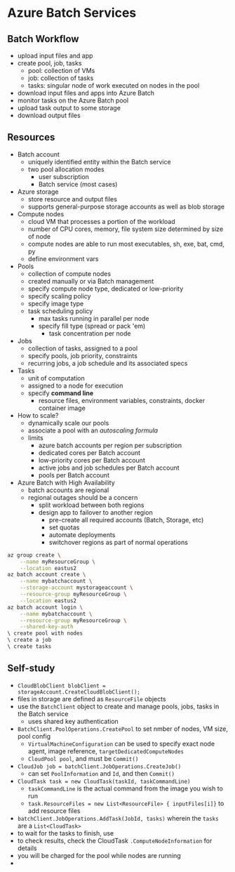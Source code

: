 # Azure Batch Services

## Batch Workflow
- upload input files and app
- create pool, job, tasks
  - pool: collection of VMs
  - job: collection of tasks
  - tasks: singular node of work executed on nodes in the pool
- download input files and apps into Azure Batch
- monitor tasks on the Azure Batch pool
- upload task output to some storage
- download output files

## Resources
- Batch account
  - uniquely identified entity within the Batch service
  - two pool allocation modes
    - user subscription
    - Batch service (most cases)
- Azure storage
  - store resource and output files
  - supports general-purpose storage accounts as well as blob storage
- Compute nodes
  - cloud VM that processes a portion of the workload
  - number of CPU cores, memory, file system size determined by size of node
  - compute nodes are able to run most executables, sh, exe, bat, cmd, py
  - define environment vars
- Pools
  - collection of compute nodes
  - created manually or via Batch management
  - specify compute node type, dedicated or low-priority
  - specify scaling policy
  - specify image type
  - task scheduling policy
    - max tasks running in parallel per node
    - specify fill type (spread or pack 'em)
      - task concentration per node
- Jobs
  - collection of tasks, assigned to a pool
  - specify pools, job priority, constraints
  - recurring jobs, a job schedule and its associated specs
- Tasks
  - unit of computation
  - assigned to a node for execution
  - specify **command line**
    - resource files, environment variables, constraints, docker container image
- How to scale?
  - dynamically scale our pools
  - associate a pool with an *autoscaling formula*
  - limits
    - azure batch accounts per region per subscription
    - dedicated cores per Batch account
    - low-priority cores per Batch account
    - active jobs and job schedules per Batch account
    - pools per Batch account
- Azure Batch with High Availability
  - batch accounts are regional
  - regional outages should be a concern
    - split workload between both regions
    - design app to failover to another region
      - pre-create all required accounts (Batch, Storage, etc)
      - set quotas
      - automate deployments
      - switchover regions as part of normal operations
```sh
az group create \
    --name myResourceGroup \
    --location eastus2
az batch account create \
    --name mybatchaccount \
    --storage-account mystorageaccount \
    --resource-group myResourceGroup \
    --location eastus2
az batch account login \
    --name mybatchaccount \
    --resource-group myResourceGroup \
    --shared-key-auth
\ create pool with nodes
\ create a job
\ create tasks
```

## Self-study
- `CloudBlobClient blobClient = storageAccount.CreateCloudBlobClient();`
- files in storage are defined as `ResourceFile` objects
- use the `BatchClient` object to create and manage pools, jobs, tasks in the Batch service
  - uses shared key authentication
- `BatchClient.PoolOperations.CreatePool` to set nmber of nodes, VM size, pool config
  - `VirtualMachineConfiguration` can be used to specify exact node agent, image reference, `targetDedicatedComputeNodes`
  - `CloudPool pool`, and must be `Commit()`
- `CloudJob job = batchClient.JobOperations.CreateJob()`
  - can set `PoolInformation` and `Id`, and then `Commit()`
- `CloudTask task = new CloudTask(taskId, taskCommandLine)`
  - `taskCommandLine` is the actual command from the image you wish to run
  - `task.ResourceFiles = new List<ResourceFile> { inputFiles[i]}` to add resource files
- `batchClient.JobOperations.AddTask(JobId, tasks)` wherein the `tasks` are a `List<CloudTask>`
- to wait for the tasks to finish, use 
- to check results, check the CloudTask `.ComputeNodeInformation` for details
- you will be charged for the pool while nodes are running
- 